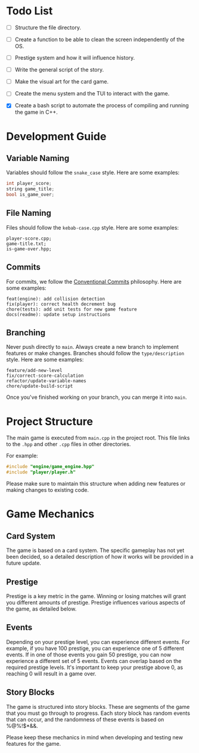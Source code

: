 # Todo List

- [ ] Structure the file directory.
- [ ] Create a function to be able to clean the screen independently of the OS.
- [ ] Prestige system and how it will influence history.
- [ ] Write the general script of the story.
- [ ] Make the visual art for the card game.
- [ ] Create the menu system and the TUI to interact with the game.

- [x] Create a bash script to automate the process of compiling and running the game in C++.

# Development Guide

## Variable Naming
Variables should follow the `snake_case` style. Here are some examples:

```c++
int player_score;
string game_title;
bool is_game_over;
```

## File Naming
Files should follow the `kebab-case.cpp` style. Here are some examples:

```
player-score.cpp;
game-title.txt;
is-game-over.hpp;
```

## Commits
For commits, we follow the [Conventional Commits](https://www.conventionalcommits.org/en/v1.0.0/) philosophy. Here are some examples:

```
feat(engine): add collision detection
fix(player): correct health decrement bug
chore(tests): add unit tests for new game feature
docs(readme): update setup instructions
```

## Branching
Never push directly to `main`. Always create a new branch to implement features or make changes. Branches should follow the `type/description` style. Here are some examples:

```
feature/add-new-level
fix/correct-score-calculation
refactor/update-variable-names
chore/update-build-script
```
Once you've finished working on your branch, you can merge it into `main`.

# Project Structure

The main game is executed from `main.cpp` in the project root. This file links to the `.hpp` and other `.cpp` files in other directories.

For example:

```c++
#include "engine/game_engine.hpp"
#include "player/player.h"
```
Please make sure to maintain this structure when adding new features or making changes to existing code.

# Game Mechanics

## Card System
The game is based on a card system. The specific gameplay has not yet been decided, so a detailed description of how it works will be provided in a future update.

## Prestige
Prestige is a key metric in the game. Winning or losing matches will grant you different amounts of prestige. Prestige influences various aspects of the game, as detailed below.

## Events
Depending on your prestige level, you can experience different events. For example, if you have 100 prestige, you can experience one of 5 different events. If in one of those events you gain 50 prestige, you can now experience a different set of 5 events. Events can overlap based on the required prestige levels.
It's important to keep your prestige above 0, as reaching 0 will result in a game over.

## Story Blocks
The game is structured into story blocks. These are segments of the game that you must go through to progress. Each story block has random events that can occur, and the randomness of these events is based on %$@$%!$*&&.

Please keep these mechanics in mind when developing and testing new features for the game.
